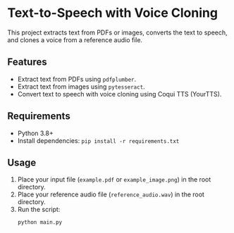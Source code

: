 # Text-to-Speech with Voice Cloning

This project extracts text from PDFs or images, converts the text to speech, and clones a voice from a reference audio file.

## Features
- Extract text from PDFs using `pdfplumber`.
- Extract text from images using `pytesseract`.
- Convert text to speech with voice cloning using Coqui TTS (YourTTS).

## Requirements
- Python 3.8+
- Install dependencies: `pip install -r requirements.txt`

## Usage
1. Place your input file (`example.pdf` or `example_image.png`) in the root directory.
2. Place your reference audio file (`reference_audio.wav`) in the root directory.
3. Run the script:
   ```bash
   python main.py

